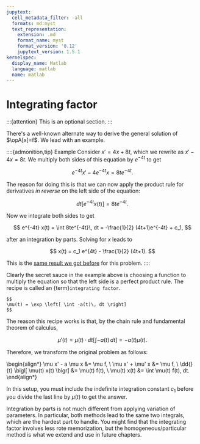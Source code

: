 ```yaml
---
jupytext:
  cell_metadata_filter: -all
  formats: md:myst
  text_representation:
    extension: .md
    format_name: myst
    format_version: '0.12'
    jupytext_version: 1.5.1
kernelspec:
  display_name: Matlab
  language: matlab
  name: matlab
---
```

# Integrating factor

:::{attention}
This is an optional section.
:::

There's a well-known alternate way to derive the general solution of $\opA[x]=f$. We lead with an example.

::::{admonition,tip} Example
Consider $x'=4x+8t$, which we rewrite as $x'-4x=8t$. We multiply both sides of this equation by $e^{-4t}$ to get

$$
e^{-4t}x' - 4e^{-4t}x = 8te^{-4t}.
$$

The reason for doing this is that we can now apply the product rule for derivatives *in reverse* on the left side of the equation:

$$
\dd{}{t} \bigl[ e^{-4t} x(t) \bigr] = 8te^{-4t}.
$$

Now we integrate both sides to get

$$
e^{-4t} x(t) = \int 8te^{-4t}\, dt = -\frac{1}{2} (4t+1)e^{-4t} + c_1,
$$

after an integration by parts. Solving for $x$ leads to

$$
x(t) = c_1 e^{4t} - \frac{1}{2} (4t+1).
$$

This is the [same result we got before](example-firstlin-nonhomog) for this problem.
::::

Clearly the secret sauce in the example above is choosing a function to multiply the equation so that the left side is a perfect product rule. The recipe is called an {term}`integrating factor`.

````{proof:formula} Integrating factor
$$
\mu(t) = \exp \left[ \int -a(t)\, dt \right]
$$
````

The reason this recipe works is that, by the chain rule and fundamental theorem of calculus,

$$
\mu'(t) = \mu(t) \cdot \dd{}{t} \left[ \int -a(t)\, dt \right] = -a(t) \mu(t).
$$

Therefore, we transform the original problem as follows:

\begin{align*}
\mu  x' - a \mu x &= \mu f, \\ 
\mu  x' + \mu' x &= \mu f, \\ 
\dd{}{t} \bigl[ \mu(t) x(t) \bigr] &= \mu(t) f(t), \\ 
\mu(t) x(t) &= \int \mu(t) f(t)\, dt.
\end{align*}

In this setup, you must include the indefinite integration constant $c_1$ before you divide the last line by $\mu(t)$ to get the answer.

Integration by parts is not much different from applying variation of parameters. In particular, both methods lead to the same two integrals, which are the hardest part to handle. You might find that the integrating factor involves less rote memorization, but the homogeneous/particular method is what we extend and use in future chapters.
